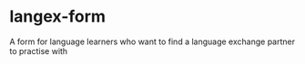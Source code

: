 # langex-form
A form for language learners who want to find a language exchange partner to practise with
